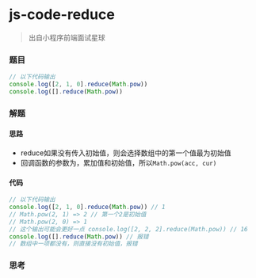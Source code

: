 # js-code-reduce

> 出自小程序前端面试星球

### 题目

```javascript
// 以下代码输出
console.log([2, 1, 0].reduce(Math.pow))
console.log([].reduce(Math.pow))
```



### 解题

#### 思路

* reduce如果没有传入初始值，则会选择数组中的第一个值最为初始值
* 回调函数的参数为，累加值和初始值，所以`Math.pow(acc, cur)`

#### 代码

```javascript
// 以下代码输出
console.log([2, 1, 0].reduce(Math.pow)) // 1
// Math.pow(2, 1) => 2 // 第一个2是初始值
// Math.pow(2, 0) => 1
// 这个输出可能会更好一点 console.log([2, 2, 2].reduce(Math.pow)) // 16
console.log([].reduce(Math.pow)) // 报错
// 数组中一项都没有，则直接没有初始值，报错
```





### 思考


